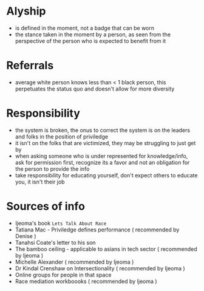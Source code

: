 # Alyship 
- is defined in the moment, not a badge that can be worn
- the stance taken in the moment by a person, as seen from the perspective of the person who is expected to benefit from it

# Referrals
- average white person knows less than < 1 black person, this perpetuates the status quo and doesn't allow for more diversity


# Responsibility
- the system is broken, the onus to correct the system is on the leaders and folks in the position of priviledge
- it isn't on the folks that are victimized, they may be struggling to just get by
- when asking someone who is under represented for knowledge/info, ask for permission first, recognize its a favor and not an obligation for the person to provide the info
- take responsibility for educating yourself, don't expect others to educate you, it isn't their job


# Sources of info
- Ijeoma's book `Lets Talk About Race`
- Tatiana Mac - Priviledge defines performance ( recommended by Denise )
- Tanahsi Coate's letter to his son
- The bamboo ceiling - applicable to asians in tech sector ( recommended by Ijeoma )
- Michelle Alexander ( recommended by Ijeoma )
- Dr Kindal Crenshaw on Intersectionality ( recommended by Ijeoma )
- Online groups for people in that space
- Race mediation workboooks ( recommended by Ijeoma )



